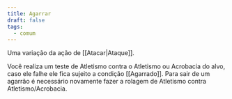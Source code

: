 ```yaml
---
title: Agarrar
draft: false
tags:
  - comum
---
```


Uma variação da ação de [[Atacar|Ataque]].

Você realiza um teste de Atletismo contra o Atletismo ou Acrobacia do alvo, caso ele falhe ele fica sujeito a condição [[Agarrado]]. Para sair de um agarrão é necessário novamente fazer a rolagem de Atletismo contra Atletismo/Acrobacia.